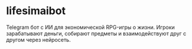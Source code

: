 # lifesimaibot
Telegram бот с ИИ для экономической RPG-игры о жизни. Игроки зарабатывают деньги, собирают предметы и взаимодействуют друг с другом через нейросеть.
